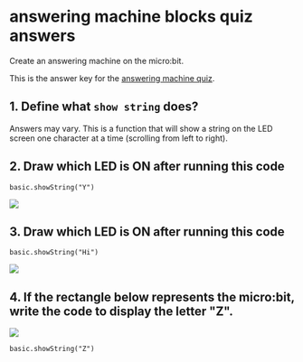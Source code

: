 # answering machine blocks quiz answers

Create an answering machine on the micro:bit.

This is the answer key for the [answering machine quiz](/lessons/answering-machine/quiz).

## 1. Define what `show string` does?

Answers may vary. This is a function that will show a string on the LED screen one character at a time (scrolling from left to right).

## 2. Draw which LED is ON after running this code

```blocks
basic.showString("Y")
```

![](/static/mb/lessons/answering-machine-0.png)

## 3. Draw which LED is ON after running this code


```blocks
basic.showString("Hi")
```

![](/static/mb/lessons/answering-machine-1.png)


## 4. If the rectangle below represents the micro:bit, write the code to display the letter "Z".

![](/static/mb/lessons/answering-machine-2.png)


```blocks
basic.showString("Z")
```



